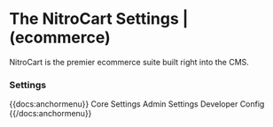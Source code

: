 # The NitroCart Settings | (ecommerce)

NitroCart is the premier ecommerce suite built right into the CMS.

### Settings
{{docs:anchormenu}}
	Core Settings
	Admin Settings
	Developer Config
{{/docs:anchormenu}}

</div><div class="doc_content">
